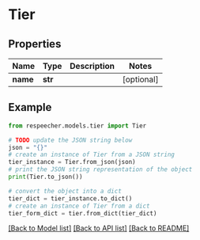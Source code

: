 # Tier


## Properties

Name | Type | Description | Notes
------------ | ------------- | ------------- | -------------
**name** | **str** |  | [optional] 

## Example

```python
from respeecher.models.tier import Tier

# TODO update the JSON string below
json = "{}"
# create an instance of Tier from a JSON string
tier_instance = Tier.from_json(json)
# print the JSON string representation of the object
print(Tier.to_json())

# convert the object into a dict
tier_dict = tier_instance.to_dict()
# create an instance of Tier from a dict
tier_form_dict = tier.from_dict(tier_dict)
```
[[Back to Model list]](../README.md#documentation-for-models) [[Back to API list]](../README.md#documentation-for-api-endpoints) [[Back to README]](../README.md)


